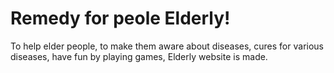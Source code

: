 # Remedy for peole Elderly!

To help elder people, to make them aware about diseases, cures for various diseases, have fun by playing games, Elderly website is made.
